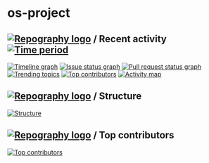 # os-project




## [![Repography logo](https://images.repography.com/logo.svg)](https://repography.com) / Recent activity [![Time period](https://images.repography.com/32207898/anurag-bit/os-project/recent-activity/j_gW1j4479knGCbeRlDQqezjgCRGjmHCFVK7qtW6HBw/jhhBgTK8QHHg4FHNoJdD7wKaurCO7BUvP9gJO8XC_QY_badge.svg)](https://repography.com)
[![Timeline graph](https://images.repography.com/32207898/anurag-bit/os-project/recent-activity/j_gW1j4479knGCbeRlDQqezjgCRGjmHCFVK7qtW6HBw/jhhBgTK8QHHg4FHNoJdD7wKaurCO7BUvP9gJO8XC_QY_timeline.svg)](https://github.com/anurag-bit/os-project/commits)
[![Issue status graph](https://images.repography.com/32207898/anurag-bit/os-project/recent-activity/j_gW1j4479knGCbeRlDQqezjgCRGjmHCFVK7qtW6HBw/jhhBgTK8QHHg4FHNoJdD7wKaurCO7BUvP9gJO8XC_QY_issues.svg)](https://github.com/anurag-bit/os-project/issues)
[![Pull request status graph](https://images.repography.com/32207898/anurag-bit/os-project/recent-activity/j_gW1j4479knGCbeRlDQqezjgCRGjmHCFVK7qtW6HBw/jhhBgTK8QHHg4FHNoJdD7wKaurCO7BUvP9gJO8XC_QY_prs.svg)](https://github.com/anurag-bit/os-project/pulls)
[![Trending topics](https://images.repography.com/32207898/anurag-bit/os-project/recent-activity/j_gW1j4479knGCbeRlDQqezjgCRGjmHCFVK7qtW6HBw/jhhBgTK8QHHg4FHNoJdD7wKaurCO7BUvP9gJO8XC_QY_words.svg)](https://github.com/anurag-bit/os-project/commits)
[![Top contributors](https://images.repography.com/32207898/anurag-bit/os-project/recent-activity/j_gW1j4479knGCbeRlDQqezjgCRGjmHCFVK7qtW6HBw/jhhBgTK8QHHg4FHNoJdD7wKaurCO7BUvP9gJO8XC_QY_users.svg)](https://github.com/anurag-bit/os-project/graphs/contributors)
[![Activity map](https://images.repography.com/32207898/anurag-bit/os-project/recent-activity/j_gW1j4479knGCbeRlDQqezjgCRGjmHCFVK7qtW6HBw/jhhBgTK8QHHg4FHNoJdD7wKaurCO7BUvP9gJO8XC_QY_map.svg)](https://github.com/anurag-bit/os-project/commits)


## [![Repography logo](https://images.repography.com/logo.svg)](https://repography.com) / Structure
[![Structure](https://images.repography.com/32207898/anurag-bit/os-project/structure/j_gW1j4479knGCbeRlDQqezjgCRGjmHCFVK7qtW6HBw/8vp2aM-lxocTiAZ9s-V_VuAbOLP-iMVsCcu3-ndklMs_table.svg)](https://github.com/anurag-bit/os-project)


## [![Repography logo](https://images.repography.com/logo.svg)](https://repography.com) / Top contributors
[![Top contributors](https://images.repography.com/32207898/anurag-bit/os-project/top-contributors/j_gW1j4479knGCbeRlDQqezjgCRGjmHCFVK7qtW6HBw/jhhBgTK8QHHg4FHNoJdD7wKaurCO7BUvP9gJO8XC_QY_table.svg)](https://github.com/anurag-bit/os-project/graphs/contributors)


